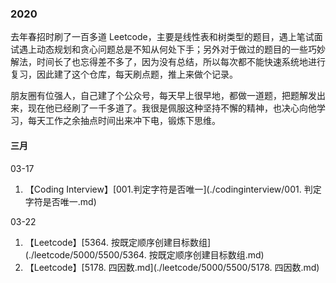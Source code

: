 ### 2020

去年春招时刷了一百多道 Leetcode，主要是线性表和树类型的题目，遇上笔试面试遇上动态规划和贪心问题总是不知从何处下手；另外对于做过的题目的一些巧妙解法，时间长了也忘得差不多了，因为没有总结，所以每次都不能快速系统地进行复习，因此建了这个仓库，每天刷点题，推上来做个记录。

朋友圈有位强人，自己建了个公众号，每天早上很早地，都做一道题，把题解发出来，现在他已经刷了一千多道了。我很是佩服这种坚持不懈的精神，也决心向他学习，每天工作之余抽点时间出来冲下电，锻炼下思维。

#### 三月

03-17

1. 【Coding Interview】[001.判定字符是否唯一](./codinginterview/001. 判定字符是否唯一.md)

03-22

1. 【Leetcode】[5364. 按既定顺序创建目标数组](./leetcode/5000/5500/5364. 按既定顺序创建目标数组.md)
2. 【Leetcode】[5178. 四因数.md](./leetcode/5000/5500/5178. 四因数.md)